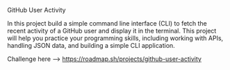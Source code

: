 GitHub User Activity

In this project build a simple command line interface (CLI) to fetch the recent activity of a GitHub user and display it in the terminal. This project will help you practice your programming skills, including working with APIs, handling JSON data, and building a simple CLI application.

Challenge here --> https://roadmap.sh/projects/github-user-activity